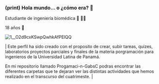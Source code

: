 ### (print) Hola mundo... o ¿cómo era? 🤔

Estudiante de ingeniería biomédica 🦾 👩‍🦽

18 años 🔞


![1__O2d9cxKSwpQwhkAfPElQQ](https://user-images.githubusercontent.com/106856732/175762687-a6f5f973-062b-4466-a4b3-d07e2e475dc1.gif)


| Este perfil ha sido creado con el proposito de crear, subir tareas, quizes, laboratorios proyectos parciales y finales de la materia porgramación para ingenieros de la Universidad Latina de Panamá. 

En mi repositorio llamado Progamaci-n-GabsC podras encontrar las diferentes carpetas que te dejaran ver las distintas actividades que hemos realizado en el transcurso del cuatrimeste. | 
